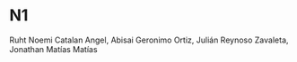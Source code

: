 # N1
Ruht Noemi Catalan Angel, Abisai Geronimo Ortiz, Julián Reynoso Zavaleta, Jonathan Matías Matías
